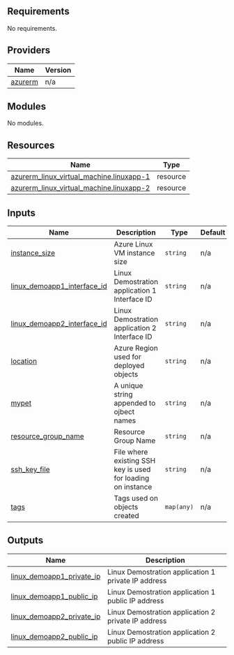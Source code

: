 <!-- BEGIN_TF_DOCS -->
## Requirements

No requirements.

## Providers

| Name | Version |
|------|---------|
| <a name="provider_azurerm"></a> [azurerm](#provider\_azurerm) | n/a |

## Modules

No modules.

## Resources

| Name | Type |
|------|------|
| [azurerm_linux_virtual_machine.linuxapp-1](https://registry.terraform.io/providers/hashicorp/azurerm/latest/docs/resources/linux_virtual_machine) | resource |
| [azurerm_linux_virtual_machine.linuxapp-2](https://registry.terraform.io/providers/hashicorp/azurerm/latest/docs/resources/linux_virtual_machine) | resource |

## Inputs

| Name | Description | Type | Default | Required |
|------|-------------|------|---------|:--------:|
| <a name="input_instance_size"></a> [instance\_size](#input\_instance\_size) | Azure Linux VM instance size | `string` | n/a | yes |
| <a name="input_linux_demoapp1_interface_id"></a> [linux\_demoapp1\_interface\_id](#input\_linux\_demoapp1\_interface\_id) | Linux Demostration application 1 Interface ID | `string` | n/a | yes |
| <a name="input_linux_demoapp2_interface_id"></a> [linux\_demoapp2\_interface\_id](#input\_linux\_demoapp2\_interface\_id) | Linux Demostration application 2 Interface ID | `string` | n/a | yes |
| <a name="input_location"></a> [location](#input\_location) | Azure Region used for deployed objects | `string` | n/a | yes |
| <a name="input_mypet"></a> [mypet](#input\_mypet) | A unique string appended to ojbect names | `string` | n/a | yes |
| <a name="input_resource_group_name"></a> [resource\_group\_name](#input\_resource\_group\_name) | Resource Group Name | `string` | n/a | yes |
| <a name="input_ssh_key_file"></a> [ssh\_key\_file](#input\_ssh\_key\_file) | File where existing SSH key is used for loading on instance | `string` | n/a | yes |
| <a name="input_tags"></a> [tags](#input\_tags) | Tags used on objects created | `map(any)` | n/a | yes |

## Outputs

| Name | Description |
|------|-------------|
| <a name="output_linux_demoapp1_private_ip"></a> [linux\_demoapp1\_private\_ip](#output\_linux\_demoapp1\_private\_ip) | Linux Demostration application 1 private IP address |
| <a name="output_linux_demoapp1_public_ip"></a> [linux\_demoapp1\_public\_ip](#output\_linux\_demoapp1\_public\_ip) | Linux Demostration application 1 public IP address |
| <a name="output_linux_demoapp2_private_ip"></a> [linux\_demoapp2\_private\_ip](#output\_linux\_demoapp2\_private\_ip) | Linux Demostration application 2 private IP address |
| <a name="output_linux_demoapp2_public_ip"></a> [linux\_demoapp2\_public\_ip](#output\_linux\_demoapp2\_public\_ip) | Linux Demostration application 2 public IP address |
<!-- END_TF_DOCS -->